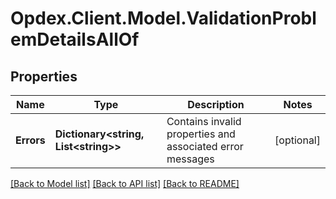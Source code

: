 # Opdex.Client.Model.ValidationProblemDetailsAllOf

## Properties

Name | Type | Description | Notes
------------ | ------------- | ------------- | -------------
**Errors** | **Dictionary&lt;string, List&lt;string&gt;&gt;** | Contains invalid properties and associated error messages | [optional] 

[[Back to Model list]](../README.md#documentation-for-models) [[Back to API list]](../README.md#documentation-for-api-endpoints) [[Back to README]](../README.md)

